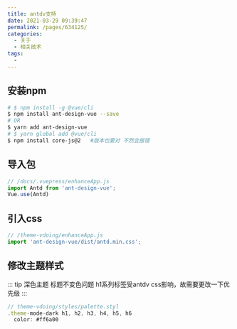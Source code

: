 ```yaml
---
title: antdv支持
date: 2021-03-29 09:39:47
permalink: /pages/634125/
categories:
  - 关于
  - 相关技术
tags:
  - 
---
```

## 安装npm
```bash
# $ npm install -g @vue/cli
$ npm install ant-design-vue --save
# OR
$ yarn add ant-design-vue
# $ yarn global add @vue/cli
$ npm install core-js@2   #版本也要对 不然会报错
```
## 导入包
```js
// /docs/.vuepress/enhanceApp.js
import Antd from 'ant-design-vue';
Vue.use(Antd)
```
## 引入css
```js
// /theme-vdoing/enhanceApp.js
import 'ant-design-vue/dist/antd.min.css';
```
## 修改主题样式
::: tip 深色主题 标题不变色问题
h1系列标签受antdv css影响，故需要更改一下优先级
:::
```js
// theme-vdoing/styles/palette.styl
.theme-mode-dark h1, h2, h3, h4, h5, h6
  color: #ff6a00
```
